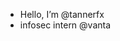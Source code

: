 - Hello, I’m @tannerfx
- infosec intern @vanta


<!---
tannerfx/tannerfx is a ✨ special ✨ re<img width="837" alt="dark-3" src="https://user-images.githubusercontent.com/114865143/193456623-4a6b878e-28f8-4e74-b0d3-ce1ae7893953.png">
pository because its `README.md` (this file) appears on your GitHub profile.
You can click the Preview link to take a look at your changes.
--->
